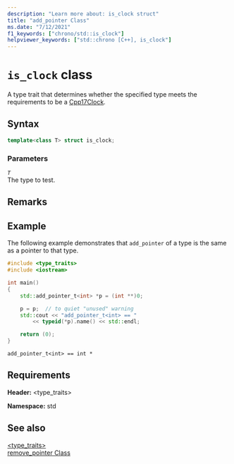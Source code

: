 ```yaml
---
description: "Learn more about: is_clock struct"
title: "add_pointer Class"
ms.date: "7/12/2021"
f1_keywords: ["chrono/std::is_clock"]
helpviewer_keywords: ["std::chrono [C++], is_clock"]
---
```


# `is_clock` class

A type trait that determines whether the specified type meets the requirements to be a [Cpp17Clock](http://eel.is/c++draft/time.clock.req).

## Syntax

```cpp
template<class T> struct is_clock;
```

### Parameters

*`T`*\
The type to test.

## Remarks


## Example

The following example demonstrates that `add_pointer` of a type is the same as a pointer to that type.

```cpp
#include <type_traits>
#include <iostream>

int main()
{
    std::add_pointer_t<int> *p = (int **)0;

    p = p;  // to quiet "unused" warning
    std::cout << "add_pointer_t<int> == "
        << typeid(*p).name() << std::endl;

    return (0);
}
```

```Output
add_pointer_t<int> == int *
```

## Requirements

**Header:** \<type_traits>

**Namespace:** std

## See also

[<type_traits>](type-traits.md)\
[remove_pointer Class](remove-pointer-class.md)
